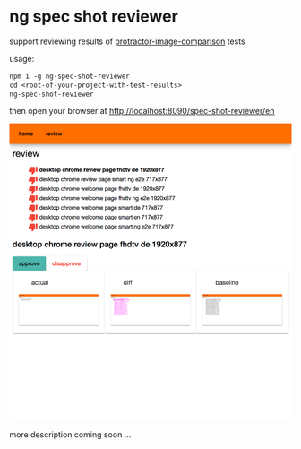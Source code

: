 ng spec shot reviewer
=====================

support reviewing results of [protractor-image-comparison](https://www.npmjs.com/package/protractor-image-comparison) tests

usage:
```shell
npm i -g ng-spec-shot-reviewer
cd <root-of-your-project-with-test-results>
ng-spec-shot-reviewer
```
then open your browser at [http://localhost:8090/spec-shot-reviewer/en](http://localhost:8090/spec-shot-reviewer/en)

![screenshot](./client/e2e/spec-shots/baseline/desktop_chrome/review-page-detailssmart-en-717x877.png)


more description coming soon ...
